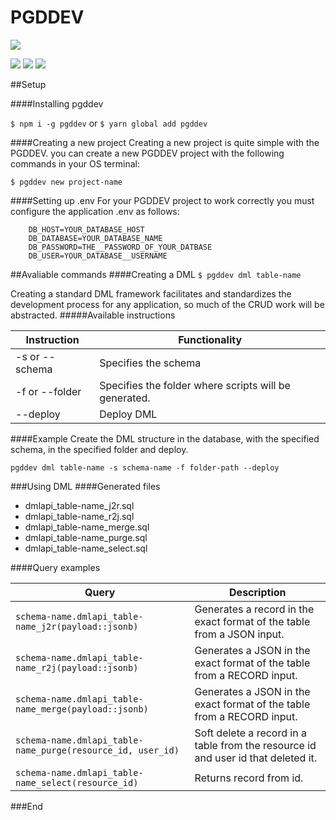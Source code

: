 # PGDDEV

![](https://desenroladev.com.br/public/logo-180x180.png)

![](https://img.shields.io/github/stars/Desenroladev/pgddev.svg) ![](https://img.shields.io/github/forks/Desenroladev/pgddev.svg) ![](https://img.shields.io/github/issues/Desenroladev/pgddev.svg)

##Setup

####Installing pgddev

`$ npm i -g pgddev` or `$ yarn global add pgddev`

####Creating a new project
Creating a new project is quite simple with the PGDDEV. you can create a new PGDDEV project with the following commands in your OS terminal:

`$ pgddev new project-name`

####Setting up .env
For your PGDDEV project to work correctly you must configure the application .env as follows:

```.env
	DB_HOST=YOUR_DATABASE_HOST
	DB_DATABASE=YOUR_DATABASE_NAME
	DB_PASSWORD=THE__PASSWORD_OF_YOUR_DATBASE
	DB_USER=YOUR_DATABASE__USERNAME

```

##Avaliable commands
####Creating a DML
`$ pgddev dml table-name`

Creating a standard DML framework facilitates and standardizes the development process for any application, so much of the CRUD work will be abstracted.
#####Available instructions

| Instruction    | Functionality                                         |
| -------------- | ----------------------------------------------------- |
| -s or --schema | Specifies the schema                                  |
| -f or --folder | Specifies the folder where scripts will be generated. |
| --deploy       | Deploy DML                                            |

####Example
Create the DML structure in the database, with the specified schema, in the specified folder and deploy.

`pgddev dml table-name -s schema-name -f folder-path --deploy`

###Using DML
####Generated files

- dmlapi_table-name_j2r.sql
- dmlapi_table-name_r2j.sql
- dmlapi_table-name_merge.sql
- dmlapi_table-name_purge.sql
- dmlapi_table-name_select.sql

####Query examples

| Query                                                       | Description                                                                       |
| ----------------------------------------------------------- | --------------------------------------------------------------------------------- |
| `schema-name.dmlapi_table-name_j2r(payload::jsonb)`         | Generates a record in the exact format of the table from a JSON input.            |
| `schema-name.dmlapi_table-name_r2j(payload::jsonb)`         | Generates a JSON in the exact format of the table from a RECORD input.            |
| `schema-name.dmlapi_table-name_merge(payload::jsonb)`       | Generates a JSON in the exact format of the table from a RECORD input.            |
| `schema-name.dmlapi_table-name_purge(resource_id, user_id)` | Soft delete a record in a table from the resource id and user id that deleted it. |
| `schema-name.dmlapi_table-name_select(resource_id)`         | Returns record from id.                                                           |

###End
